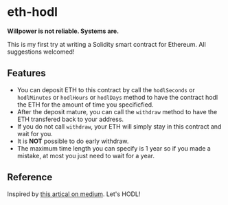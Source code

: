 # eth-hodl
**Willpower is not reliable. Systems are.**

This is my first try at writing a Solidity smart contract for Ethereum. All suggestions welcomed!

## Features
* You can deposit ETH to this contract by call the `hodlSeconds` or `hodlMinutes` or `hodlHours` or `hodlDays` method to have the contract hodl the ETH for the amount of time you specificfied.
* After the deposit mature, you can call the `withdraw` method to have the ETH transfered back to your address.
* If you do not call `withdraw`, your ETH will simply stay in this contract and wait for you. 
* It is **NOT** possible to do early withdraw.
* The maximum time length you can specify is 1 year so if you made a mistake, at most you just need to wait for a year.

## Reference
Inspired by [this artical on medium](https://medium.com/@k3no/making-a-time-savings-contract-in-ethereum-b89cacfdfe4e). Let's HODL!

